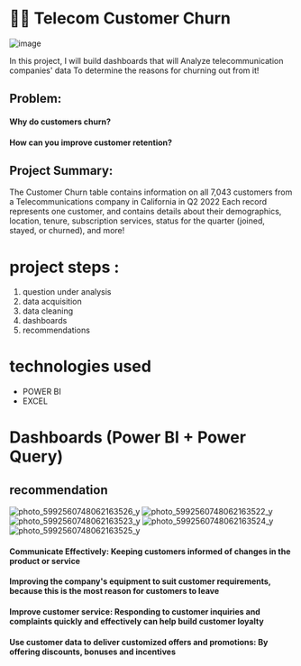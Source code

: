 # 🙁📡 Telecom Customer Churn

![image](https://user-images.githubusercontent.com/84546354/158067363-e7856052-b58e-464d-b0c0-a61466c02621.png)

In this project, I will build dashboards that will Analyze telecommunication companies' data To determine the reasons for churning out from it!

## Problem:
#### Why do customers churn?
#### How can you improve customer retention?


## Project Summary:
The Customer Churn table contains information on all 7,043 customers 
from a Telecommunications company in California in Q2 2022
Each record represents one customer, and contains details about their demographics, location, tenure, 
subscription services, status for the quarter (joined, stayed, or churned), and more!



# project steps :
1. question under analysis
2. data acquisition
3. data cleaning
4. dashboards
5. recommendations

# technologies used
* POWER BI
* EXCEL
# Dashboards (Power BI + Power Query)
## recommendation


![photo_5992560748062163526_y](https://github.com/Abdelnaem2002/Churn-Telco-Customers/assets/58599482/9cc4fec6-24ff-479e-9b6e-9db6a2c75d1b)
![photo_5992560748062163522_y](https://github.com/Abdelnaem2002/Churn-Telco-Customers/assets/58599482/90d1fdb4-8c6a-4548-8883-c3fa83d9b575)
![photo_5992560748062163523_y](https://github.com/Abdelnaem2002/Churn-Telco-Customers/assets/58599482/c0d4a06d-0a38-44bf-9bfa-aea84b655855)
![photo_5992560748062163524_y](https://github.com/Abdelnaem2002/Churn-Telco-Customers/assets/58599482/b11e1edb-ecfb-46cf-b1fe-33e23e59e3b6)
![photo_5992560748062163525_y](https://github.com/Abdelnaem2002/Churn-Telco-Customers/assets/58599482/54ff1d16-a565-4ce5-a264-8fa908938151)


#### Communicate Effectively: Keeping customers informed of changes in the product or service
#### Improving the company's equipment to suit customer requirements, because this is the most reason for customers to leave
#### Improve customer service: Responding to customer inquiries and complaints quickly and effectively can help build customer loyalty
#### Use customer data to deliver customized offers and promotions: By offering discounts, bonuses and incentives

